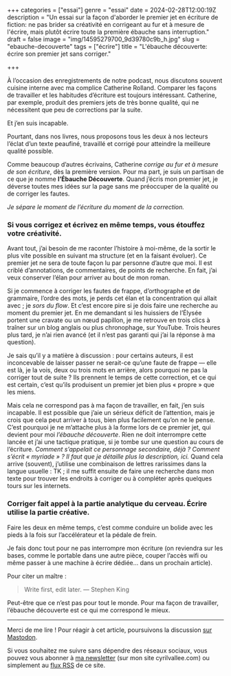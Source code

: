 +++
categories = ["essai"]
genre = "essai"
date = 2024-02-28T12:00:19Z
description = "Un essai sur la façon d'aborder le premier jet en écriture de fiction: ne pas brider sa créativité en corrigeant au fur et à mesure de l'écrire, mais plutôt écrire toute la première ébauche sans interruption."
draft = false
image = "img/14595279700_9d39780c9b_h.jpg"
slug = "ebauche-decouverte"
tags = ["écrire"]
title = "L'ébauche découverte: écrire son premier jet sans corriger."

+++

À l’occasion des enregistrements de notre podcast, nous discutons souvent cuisine interne avec ma complice Catherine Rolland. Comparer les façons de travailler et les habitudes d’écriture est toujours intéressant. Catherine, par exemple, produit des premiers jets de très bonne qualité, qui ne nécessitent que peu de corrections par la suite.

Et j’en suis incapable.

Pourtant, dans nos livres, nous proposons tous les deux à nos lecteurs l’éclat d’un texte peaufiné, travaillé et corrigé pour atteindre la meilleure qualité possible.

Comme beaucoup d’autres écrivains, Catherine *corrige au fur et à mesure de son écriture*, dès la première version. Pour ma part, je suis un partisan de ce que je nomme **l’Ébauche Découverte**. Quand j’écris mon premier jet, je déverse toutes mes idées sur la page sans me préoccuper de la qualité ou de corriger les fautes.

*Je sépare le moment de l’écriture du moment de la correction.*

### Si vous corrigez et écrivez en même temps, vous étouffez votre créativité.

Avant tout, j’ai besoin de me raconter l’histoire à moi-même, de la sortir le plus vite possible en suivant ma structure (et en la faisant évoluer). Ce premier jet ne sera de toute façon lu par personne d’autre que moi. Il est criblé d’annotations, de commentaires, de points de recherche. En fait, j’ai veux conserver l’élan pour arriver au bout de mon roman.

Si je commence à corriger les fautes de frappe, d’orthographe et de grammaire, l’ordre des mots, je perds cet élan et la concentration qui allait avec ; je *sors du flow*. Et c’est encore pire si je dois faire une recherche au moment du premier jet. En me demandant si les huissiers de l’Élysée portent une cravate ou un nœud papillon, je me retrouve en trois clics à traîner sur un blog anglais ou plus chronophage, sur YouTube. Trois heures plus tard, je n’ai rien avancé (et il n’est pas garanti qui j’ai la réponse à ma question).

Je sais qu’il y a matière à discussion : pour certains auteurs, il est inconcevable de laisser passer ne serait-ce qu’une faute de frappe — elle est là, je la vois, deux ou trois mots en arrière, alors pourquoi ne pas la corriger tout de suite ? Ils prennent le temps de cette correction, et ce qui est certain, c’est qu’ils produisent un premier jet bien plus « propre » que les miens.

Mais cela ne correspond pas à ma façon de travailler, en fait, j’en suis incapable. Il est possible que j’aie un sérieux déficit de l’attention, mais je crois que cela peut arriver à tous, bien plus facilement qu’on ne le pense. C’est pourquoi je ne m’attache plus à la forme lors de ce premier jet, qui devient pour moi *l’ébauche découverte*. Rien ne doit interrompre cette lancée et j’ai une tactique pratique, si je tombe sur une question au cours de l’écriture. *Comment s’appelait ce personnage secondaire, déjà ? Comment s’écrit « myriade » ? Il faut que je détaille plus la description, ici.* Quand cela arrive (souvent), j’utilise une combinaison de lettres rarissimes dans la langue usuelle : TK ; il me suffit ensuite de faire une recherche dans mon texte pour trouver les endroits à corriger ou à compléter après quelques tours sur les internets.

### Corriger fait appel à la partie analytique du cerveau. Écrire utilise la partie créative.

Faire les deux en même temps, c’est comme conduire un bolide avec les pieds à la fois sur l’accélérateur et la pédale de frein.

Je fais donc tout pour ne pas interrompre mon écriture (on reviendra sur les bases, comme le portable dans une autre pièce, couper l’accès wifi ou même passer à une machine à écrire dédiée… dans un prochain article).

Pour citer un maître :

> Write first, edit later. 
> — Stephen King

Peut-être que ce n’est pas pour tout le monde. Pour ma façon de travailler, l’ébauche découverte est ce qui me correspond le mieux.

***

Merci de me lire ! Pour réagir à cet article, poursuivons la discussion [sur Mastodon](https://tooting.ch/@arveed/). 

Si vous souhaitez me suivre sans dépendre des réseaux sociaux, vous pouvez vous abonner à [ma newsletter](https://www.cyrilvallee.com/#/portal/signup) (sur mon site cyrilvallee.com) ou simplement au [flux RSS](https://arveed.com/index.xml) de ce site.